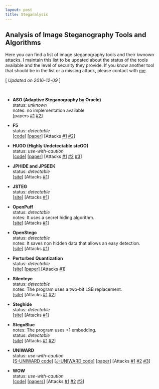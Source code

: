 ```yaml
---
layout: post
title: Steganalysis
---
```


## Analysis of Image Steganography Tools and Algorithms

Here you can find a list of image steganography tools and their kwnown attacks. I maintain this list to be updated about the status of the tools available and the level of security they provide. If you know another tool that should be in the list or a missing attack, please contact with [me](http://daniellerch.me). 

[ *Updated on 2016-12-09* ]

<br>

- **ASO (Adaptive Steganography by Oracle)** <br>
status: *unknown* <br>
notes: no implementation available<br>
[papers
[#1](http://hal-lirmm.ccsd.cnrs.fr/lirmm-00838993/file/ASO_soumis.pdf)
[#2](http://www.eurasip.org/Proceedings/Eusipco/Eusipco2012/Conference/papers/1569585231.pdf)]

- **F5** <br>
status: *detectable* <br>
[[code](http://code.google.com/p/f5-steganography/)]
[[paper](http://f5-steganography.googlecode.com/files/F5%20Steganography.pdf)]
[Attacks 
[#1](http://ws2.binghamton.edu/fridrich/Research/f5.pdf) 
[#2](http://openaccess.uoc.edu/webapps/o2/bitstream/10609/40841/1/Patterns_O2.pdf)]

- **HUGO (Highly Undetectable steGO)** <br>
status: *use-with-caution* <br>
[[code](http://dde.binghamton.edu/download/stego_algorithms/download/HUGO_bounding_linux_make_v10.tar.gz)]
[[paper](https://hal.archives-ouvertes.fr/hal-00541353/document)]
[Attacks
[#1](http://www.ws.binghamton.edu/fridrich/Research/TIFS2012-SRM.pdf)
[#2](http://www.ws.binghamton.edu/fridrich/Research/color-04.pdf)
[#3](http://www.sciencedirect.com/science/article/pii/S0952197616000026)]

- **JPHIDE and JPSEEK** <br>
status: *detectable* <br>
[[site](http://linux01.gwdg.de/~alatham/stego.html)]
[Attacks
[#1](http://openaccess.uoc.edu/webapps/o2/bitstream/10609/40841/1/Patterns_O2.pdf)]

- **JSTEG** <br>
status: *detectable* <br>
[[site](http://zooid.org/~paul/crypto/jsteg/)]
[Attacks
[#1](http://users.ece.cmu.edu/~adrian/487-s06/westfeld-pfitzmann-ihw99.pdf)]

- **OpenPuff** <br>
status: *detectable* <br>
notes: It uses a secret hiding algorithm.<br>
[[site](http://embeddedsw.net/OpenPuff_Steganography_Home.html)]
[Attacks
[#1](http://blog.daniellerch.me/p/openpuff.html)]

- **OpenStego** <br>
status: *detectable* <br>
notes: It saves non hidden data that allows an easy detection. <br>
[[site](http://www.openstego.info/)]
[Attacks
[#1](http://0xword.com/es/libros/64-esteganografia-y-estegoanalisis.html)]

- **Perturbed Quantization** <br>
status: *detectable* <br>
[[site](http://dde.binghamton.edu/download/pq/)]
[[paper](http://dde.binghamton.edu/download/pq/Fri05pq.pdf)]
[Attacks
[#1](http://openaccess.uoc.edu/webapps/o2/bitstream/10609/40841/1/Patterns_O2.pdf)]

- **Silenteye** <br>
status: *detectable* <br>
notes: The program uses a two-bit LSB replacement.<br>
[[site](http://silenteye.v1kings.io/)]
[Attacks
[#1](http://www.ws.binghamton.edu/fridrich/Research/acm_2001_03.pdf)
[#2](http://www.ece.mcmaster.ca/~sorina/papers/LSBfinalTSP.pdf)]

- **Steghide** <br>
status: *detectable* <br>
[[site](http://steghide.sourceforge.net/)]
[Attacks
[#1](http://openaccess.uoc.edu/webapps/o2/bitstream/10609/40841/1/Patterns_O2.pdf)]

- **StegoBlue** <br>
notes: The program uses +1 embedding.<br>
status: *detectable* <br>
[[site](https://github.com/oni49/stegoBlue)]
[Attacks
[#1](http://www.ws.binghamton.edu/fridrich/Research/TIFS2012-SRM.pdf)
[#2](http://www.sciencedirect.com/science/article/pii/S0952197616000026)]

- **UNIWARD** <br>
status: *use-with-caution* <br>
[[S-UNIWARD code](http://dde.binghamton.edu/download/stego_algorithms/download/S-UNIWARD_linux_make_v10.tar.gz)]
[[J-UNIWARD code](http://dde.binghamton.edu/download/stego_algorithms/download/J-UNIWARD_linux_make_v11.tar.gz)]
[[paper](http://dde.binghamton.edu/vholub/pdf/EURASIP14_Universal_Distortion_Function_for_Steganography_in_an_Arbitrary_Domain.pdf)]
[Attacks 
[#1](http://www.ws.binghamton.edu/fridrich/Research/Improving-SCA-Features-final.pdf)
[#2](http://www.ws.binghamton.edu/fridrich/Research/Explicit_transforms.pdf)
[#3](http://www.ws.binghamton.edu/fridrich/Research/SCA_JPEG_final1.pdf)]

- **WOW** <br>
status: *use-with-caution* <br>
[[code](http://dde.binghamton.edu/download/stego_algorithms/download/WOW_linux_make_v10.tar.gz)]
[[papers](http://dde.binghamton.edu/vholub/pdf/WIFS12_Designing_Steganographic_Distortion_Using_Directional_Filters.pdf)]
[Attacks
[#1](http://www.ws.binghamton.edu/fridrich/Research/TIFS2012-SRM.pdf)
[#2](http://www.ws.binghamton.edu/fridrich/Research/color-04.pdf)
[#3](http://www.sciencedirect.com/science/article/pii/S0952197616000026)]



